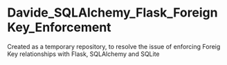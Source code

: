 # Davide_SQLAlchemy_Flask_ForeignKey_Enforcement
Created as a temporary repository, to resolve the issue of enforcing Foreig Key relationships with Flask, SQLAlchemy and SQLite